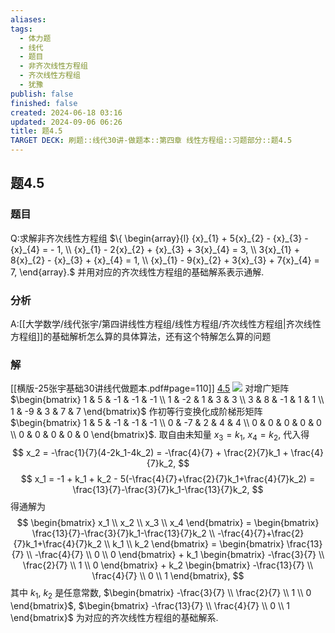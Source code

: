 ```yaml
---
aliases: 
tags:
  - 体力题
  - 线代
  - 题目
  - 非齐次线性方程组
  - 齐次线性方程组
  - 犹豫
publish: false
finished: false
created: 2024-06-18 03:16
updated: 2024-09-06 06:26
title: 题4.5
TARGET DECK: 刷题::线代30讲-做题本::第四章 线性方程组::习题部分::题4.5
---
```

## 题4.5
### 题目
Q:求解非齐次线性方程组 $\{  \begin{array}{l} {x}_{1} + 5{x}_{2} - {x}_{3} - {x}_{4} =  - 1, \\  {x}_{1} - 2{x}_{2} + {x}_{3} + 3{x}_{4} = 3, \\  3{x}_{1} + 8{x}_{2} - {x}_{3} + {x}_{4} = 1, \\  {x}_{1} - 9{x}_{2} + 3{x}_{3} + 7{x}_{4} = 7, \end{array}.$ 并用对应的齐次线性方程组的基础解系表示通解.
### 分析 
A:[[大学数学/线代张宇/第四讲线性方程组/线性方程组/齐次线性方程组|齐次线性方程组]]的基础解析怎么算的具体算法，还有这个特解怎么算的问题
### 解 
[[横版-25张宇基础30讲线代做题本.pdf#page=110]]
[4.5](obsidian://bookmaster?type=open-book&bid=GWdMPRRzzfkiPzse&aid=bf169dd1-46cc-22be-43a5-8fcb15ca16c6&page=110)
![](https://img.hwenyi.live/202409061423223.webp)
对增广矩阵 $\begin{bmatrix} 1 & 5 & -1 & -1 & -1 \\ 1 & -2 & 1 & 3 & 3 \\ 3 & 8 & -1 & 1 & 1 \\ 1 & -9 & 3 & 7 & 7 \end{bmatrix}$ 作初等行变换化成阶梯形矩阵 $\begin{bmatrix} 1 & 5 & -1 & -1 & -1 \\ 0 & -7 & 2 & 4 & 4 \\ 0 & 0 & 0 & 0 & 0 \\ 0 & 0 & 0 & 0 & 0 \end{bmatrix}$. 
取自由未知量 $x_3 = k_1$, $x_4 = k_2$, 代入得
$$
x_2 = -\frac{1}{7}(4-2k_1-4k_2) = -\frac{4}{7} + \frac{2}{7}k_1 + \frac{4}{7}k_2,
$$
$$
x_1 = -1 + k_1 + k_2 - 5(-\frac{4}{7}+\frac{2}{7}k_1+\frac{4}{7}k_2) = \frac{13}{7}-\frac{3}{7}k_1-\frac{13}{7}k_2,
$$
得通解为
$$
\begin{bmatrix} x_1 \\ x_2 \\ x_3 \\ x_4 \end{bmatrix} = 
\begin{bmatrix} \frac{13}{7}-\frac{3}{7}k_1-\frac{13}{7}k_2 \\ -\frac{4}{7}+\frac{2}{7}k_1+\frac{4}{7}k_2 \\ k_1 \\ k_2 \end{bmatrix} = 
\begin{bmatrix} \frac{13}{7} \\ -\frac{4}{7} \\ 0 \\ 0 \end{bmatrix} + 
k_1 \begin{bmatrix} -\frac{3}{7} \\ \frac{2}{7} \\ 1 \\ 0 \end{bmatrix} +
k_2 \begin{bmatrix} -\frac{13}{7} \\ \frac{4}{7} \\ 0 \\ 1 \end{bmatrix},
$$
其中 $k_1$, $k_2$ 是任意常数, $\begin{bmatrix} -\frac{3}{7} \\ \frac{2}{7} \\ 1 \\ 0 \end{bmatrix}$, $\begin{bmatrix} -\frac{13}{7} \\ \frac{4}{7} \\ 0 \\ 1 \end{bmatrix}$ 为对应的齐次线性方程组的基础解系.


